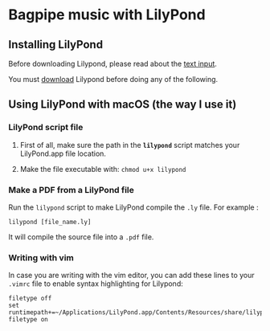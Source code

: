 # Bagpipe music with LilyPond

## Installing LilyPond

Before downloading Lilypond, please read about the [text input](http://lilypond.org/text-input.html).

You must [download](http://lilypond.org/download.html) Lilypond before doing any of the following.

## Using LilyPond with macOS (the way I use it)

### LilyPond script file

1. First of all, make sure the path in the **`lilypond`** script matches your LilyPond.app file location.

2. Make the file executable with: `chmod u+x lilypond`

### Make a PDF from a LilyPond file

Run the `lilypond` script to make LilyPond compile the `.ly` file. For example :

```
lilypond [file_name.ly]
```

It will compile the source file into a `.pdf` file.

### Writing with vim

In case you are writing with the vim editor, you can add these lines to your `.vimrc` file to enable syntax highlighting for Lilypond:

```vim
filetype off
set runtimepath+=~/Applications/LilyPond.app/Contents/Resources/share/lilypond/current/vim
filetype on
```
